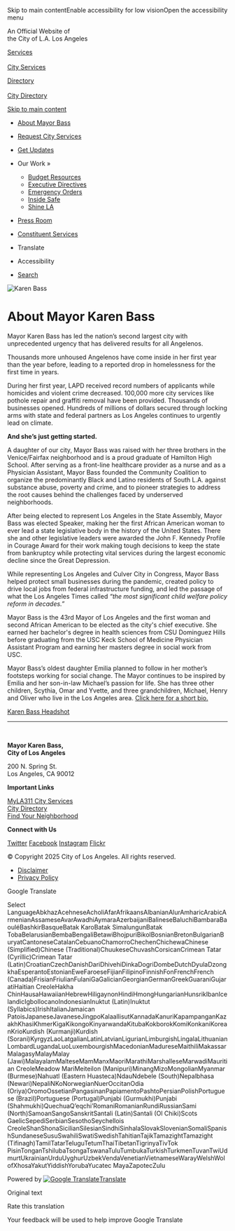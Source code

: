 Skip to main contentEnable accessibility for low visionOpen the accessibility menu

An Official Website of  
the City of L.A. Los Angeles

[Services  
\
City Services](https://myla311.lacity.org)

[Directory  
\
City Directory](https://lacity.gov/directory)

[Skip to main content](https://mayor.lacity.gov/about-mayor-karen-bass/)

- [About Mayor Bass](https://mayor.lacity.gov/about-mayor-karen-bass)
- [Request City Services](https://myla311.lacity.org)
- [Get Updates](https://mayor.lacity.gov/GetUpdates)
- Our Work »
  
  - [Budget Resources](https://mayor.lacity.gov/budget-resources)
  - [Executive Directives](https://mayor.lacity.gov/ExecutiveDirectives)
  - [Emergency Orders](https://mayor.lacity.gov/EmergencyOrders)
  - [Inside Safe](https://mayor.lacity.gov/InsideSafe)
  - [Shine LA](https://mayor.lacity.gov/ShineLA)
- [Press Room](https://mayor.lacity.gov/press)
- [Constituent Services](https://mayor.lacity.gov/Contact)
- Translate
- Accessibility
- [Search](https://mayor.lacity.gov/search)

![Karen Bass](https://mayor.lacity.gov/sites/g/files/wph2066/files/styles/large_hero_image_192_53_320x88_/public/2022-12/52538848189_f852a5947e_o.jpg.webp?itok=oWd8Q5rO)

# About Mayor Karen Bass

Mayor Karen Bass has led the nation’s second largest city with unprecedented urgency that has delivered results for all Angelenos. 

Thousands more unhoused Angelenos have come inside in her first year than the year before, leading to a reported drop in homelessness for the first time in years.  

During her first year, LAPD received record numbers of applicants while homicides and violent crime decreased. 100,000 more city services like pothole repair and graffiti removal have been provided. Thousands of businesses opened. Hundreds of millions of dollars secured through locking arms with state and federal partners as Los Angeles continues to urgently lead on climate. 

**And she’s just getting started.**

A daughter of our city, Mayor Bass was raised with her three brothers in the Venice/Fairfax neighborhood and is a proud graduate of Hamilton High School. After serving as a front-line healthcare provider as a nurse and as a Physician Assistant, Mayor Bass founded the Community Coalition to organize the predominantly Black and Latino residents of South L.A. against substance abuse, poverty and crime, and to pioneer strategies to address the root causes behind the challenges faced by underserved neighborhoods.

After being elected to represent Los Angeles in the State Assembly, Mayor Bass was elected Speaker, making her the first African American woman to ever lead a state legislative body in the history of the United States. There she and other legislative leaders were awarded the John F. Kennedy Profile in Courage Award for their work making tough decisions to keep the state from bankruptcy while protecting vital services during the largest economic decline since the Great Depression.

While representing Los Angeles and Culver City in Congress, Mayor Bass helped protect small businesses during the pandemic, created policy to drive local jobs from federal infrastructure funding, and led the passage of what the Los Angeles Times called *“the most significant child welfare policy reform in decades.”*

Mayor Bass is the 43rd Mayor of Los Angeles and the first woman and second African American to be elected as the city's chief executive. She earned her bachelor's degree in health sciences from CSU Dominguez Hills before graduating from the USC Keck School of Medicine Physician Assistant Program and earning her masters degree in social work from USC. 

Mayor Bass’s oldest daughter Emilia planned to follow in her mother’s footsteps working for social change. The Mayor continues to be inspired by Emilia and her son-in-law Michael’s passion for life. She has three other children, Scythia, Omar and Yvette, and three grandchildren, Michael, Henry and Oliver who live in the Los Angeles area. [Click here for a short bio.](https://docs.google.com/document/d/1o2icXSIvzH3qvkyGaQYV49O0XrmeAYnrBjWYEQk2xdo/edit?usp=sharing) 

[Karen Bass Headshot](https://mayor.lacity.gov/sites/g/files/wph2066/files/2023-05/Mayor%20Karen%20Bass%20-%20Official%20Headshot.jpg)

* * *

 

**Mayor Karen Bass,**  
**City of Los Angeles**

200 N. Spring St.  
Los Angeles, CA 90012

**Important Links**

[MyLA311 City Services](https://myla311.lacity.org)  
[City Directory](https://lacity.gov/directory)  
[Find Your Neighborhood](https://neighborhoodinfo.lacity.org)

**Connect with Us**

[Twitter](https://twitter.com/mayorofla "Twitter") [Facebook](https://www.facebook.com/mayorofla "Facebook") [Instagram](https://www.instagram.com/mayorofla "Instagram") [Flickr](https://www.flickr.com/photos/197203497@N08 "Flickr")

© Copyright 2025 City of Los Angeles. All rights reserved.

- [Disclaimer](https://disclaimer.lacity.gov/disclaimer.htm)
- [Privacy Policy](https://disclaimer.lacity.gov/privacy.htm)

Google Translate

Select LanguageAbkhazAcehneseAcholiAfarAfrikaansAlbanianAlurAmharicArabicArmenianAssameseAvarAwadhiAymaraAzerbaijaniBalineseBaluchiBambaraBaouléBashkirBasqueBatak KaroBatak SimalungunBatak TobaBelarusianBembaBengaliBetawiBhojpuriBikolBosnianBretonBulgarianBuryatCantoneseCatalanCebuanoChamorroChechenChichewaChinese (Simplified)Chinese (Traditional)ChuukeseChuvashCorsicanCrimean Tatar (Cyrillic)Crimean Tatar (Latin)CroatianCzechDanishDariDhivehiDinkaDogriDombeDutchDyulaDzongkhaEsperantoEstonianEweFaroeseFijianFilipinoFinnishFonFrenchFrench (Canada)FrisianFriulianFulaniGaGalicianGeorgianGermanGreekGuaraniGujaratiHaitian CreoleHakha ChinHausaHawaiianHebrewHiligaynonHindiHmongHungarianHunsrikIbanIcelandicIgboIlocanoIndonesianInuktut (Latin)Inuktut (Syllabics)IrishItalianJamaican PatoisJapaneseJavaneseJingpoKalaallisutKannadaKanuriKapampanganKazakhKhasiKhmerKigaKikongoKinyarwandaKitubaKokborokKomiKonkaniKoreanKrioKurdish (Kurmanji)Kurdish (Sorani)KyrgyzLaoLatgalianLatinLatvianLigurianLimburgishLingalaLithuanianLombardLugandaLuoLuxembourgishMacedonianMadureseMaithiliMakassarMalagasyMalayMalay (Jawi)MalayalamMalteseMamManxMaoriMarathiMarshalleseMarwadiMauritian CreoleMeadow MariMeiteilon (Manipuri)MinangMizoMongolianMyanmar (Burmese)Nahuatl (Eastern Huasteca)NdauNdebele (South)Nepalbhasa (Newari)NepaliNKoNorwegianNuerOccitanOdia (Oriya)OromoOssetianPangasinanPapiamentoPashtoPersianPolishPortuguese (Brazil)Portuguese (Portugal)Punjabi (Gurmukhi)Punjabi (Shahmukhi)QuechuaQʼeqchiʼRomaniRomanianRundiRussianSami (North)SamoanSangoSanskritSantali (Latin)Santali (Ol Chiki)Scots GaelicSepediSerbianSesothoSeychellois CreoleShanShonaSicilianSilesianSindhiSinhalaSlovakSlovenianSomaliSpanishSundaneseSusuSwahiliSwatiSwedishTahitianTajikTamazightTamazight (Tifinagh)TamilTatarTeluguTetumThaiTibetanTigrinyaTivTok PisinTonganTshilubaTsongaTswanaTuluTumbukaTurkishTurkmenTuvanTwiUdmurtUkrainianUrduUyghurUzbekVendaVenetianVietnameseWarayWelshWolofXhosaYakutYiddishYorubaYucatec MayaZapotecZulu

Powered by [![Google Translate](https://www.gstatic.com/images/branding/googlelogo/1x/googlelogo_color_42x16dp.png)Translate](https://translate.google.com)

Original text

Rate this translation

Your feedback will be used to help improve Google Translate